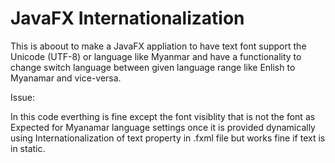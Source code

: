 # JavaFX Internationalization 

This is aboout to make a JavaFX appliation to have text font support the Unicode (UTF-8)  or language like Myanmar and have a functionality to change switch language between given language range like Enlish to Myanamar and vice-versa.


Issue:

In this code everthing is fine except the font visiblity that is not the font as Expected for Myanamar language settings once it is provided dynamically using Internationalization of text property in .fxml file but works fine if text is in static.



